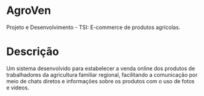 # AgroVen
Projeto e Desenvolvimento - TSI: E-commerce de produtos agrícolas.

# Descrição
Um sistema desenvolvido para estabelecer a venda online dos produtos de trabalhadores da agricultura familiar regional, facilitando a comunicação por meio de chats diretos e informações sobre os produtos com o uso de fotos e vídeos.
